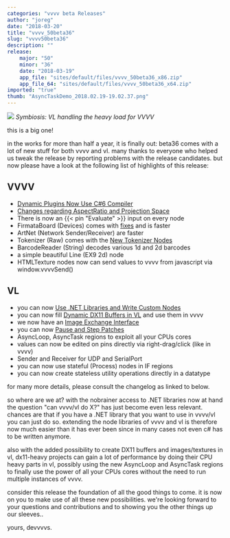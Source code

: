 ```yaml
---
categories: "vvvv beta Releases"
author: "joreg"
date: "2018-03-20"
title: "vvvv_50beta36"
slug: "vvvv50beta36"
description: ""
release: 
    major: "50"
    minor: "36"
    date: "2018-03-19"
    app_file: "sites/default/files/vvvv_50beta36_x86.zip"
    app_file_64: "sites/default/files/vvvv_50beta36_x64.zip"
imported: "true"
thumb: "AsyncTaskDemo_2018.02.19-19.02.37.png"
---
```



![](AsyncTaskDemo_2018.02.19-19.02.37.png)
*Symbiosis: VL handling the heavy load for VVVV*

this is a big one!

in the works for more than half a year, it is finally out: beta36 comes with a lot of new stuff for both vvvv and vl. many thanks to everyone who helped us tweak the release by reporting problems with the release candidates. but now please have a look at the following list of highlights of this release:

<!--{SPLIT()}-->
## VVVV

- [Dynamic Plugins Now Use C#6 Compiler](/blog/2017/c6-compiler-for-dynamic-plugins)
- [Changes regarding AspectRatio and Projection Space](/blog/2018/aspect-ratio-and-projection-space)
- There is now an {{< pin "Evaluate" >}} input on every node
- FirmataBoard (Devices) comes with [fixes](/blog/2017/firmata-updates-and-fixes) and is faster
- ArtNet (Network Sender/Receiver) are faster
- Tokenizer (Raw) comes with the [New Tokenizer Nodes](/blog/2017/new-tokenizer-nodes)
- BarcodeReader (String) decodes various 1d and 2d barcodes
- a simple beautiful Line (EX9 2d) node
- HTMLTexture nodes now can send values to vvvv from javascript via window.vvvvSend()
<!--~~~-->
## VL

- you can now [Use .NET Libraries and Write Custom Nodes](/blog/2017/vl-using-.net-libraries-and-writing-custom-nodes)
- you can now fill [Dynamic DX11 Buffers in VL](/blog/2018/dynamic-dx11-buffers-in-vl) and use them in vvvv
- we now have an [Image Exchange Interface](/blog/2018/vl-image-exchange-interface)
- you can now [Pause and Step Patches](/blog/2017/vl-one-frame-at-a-time) 
- AsyncLoop, AsyncTask regions to exploit all your CPUs cores
- values can now be edited on pins directly via right-drag/click (like in vvvv)
- Sender and Receiver for UDP and SerialPort
- you can now use stateful (Process) nodes in IF regions
- you can now create stateless utility operations directly in a datatype
<!--{SPLIT}-->

for many more details, please consult the changelog as linked to below.

so where are we at? with the nobrainer access to .NET libraries now at hand the question "can vvvv/vl do X?" has just become even less relevant. chances are that if you have a .NET library that you want to use in vvvv/vl you can just do so. extending the node libraries of vvvv and vl is therefore now much easier than it has ever been since in many cases not even c# has to be written anymore. 

also with the added possibility to create DX11 buffers and images/textures in vl, dx11-heavy projects can gain a lot of performance by doing their CPU heavy parts in vl, possibly using the new AsyncLoop and AsyncTask regions to finally use the power of all your CPUs cores without the need to run multiple instances of vvvv. 

consider this release the foundation of all the good things to come. it is now on you to make use of all these new possibilities. we're looking forward to your questions and contributions and to showing you the other things up our sleeves..

yours,
devvvvs.